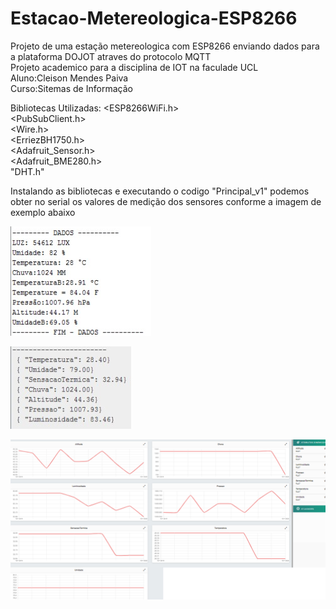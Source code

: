 # Estacao-Metereologica-ESP8266

Projeto de uma estação metereologica com ESP8266 enviando dados para a plataforma DOJOT atraves do protocolo MQTT</br>
Projeto academico para a disciplina de IOT na faculade UCL</br>
Aluno:Cleison Mendes Paiva</br>
Curso:Sitemas de Informação</br>

Bibliotecas Utilizadas:
<ESP8266WiFi.h> </br>
<PubSubClient.h></br>
<Wire.h></br>
<ErriezBH1750.h> </br>
<Adafruit_Sensor.h></br>
<Adafruit_BME280.h></br>
"DHT.h"</br>

Instalando as bibliotecas e executando o codigo "Principal_v1" podemos obter no serial os valores de medição dos sensores conforme a imagem de exemplo abaixo

![Screenshot](Dados_simples.png)


![Screenshot](Dados_Envio_mqtt.png)

![Screenshot](Dados_dojot.png)

